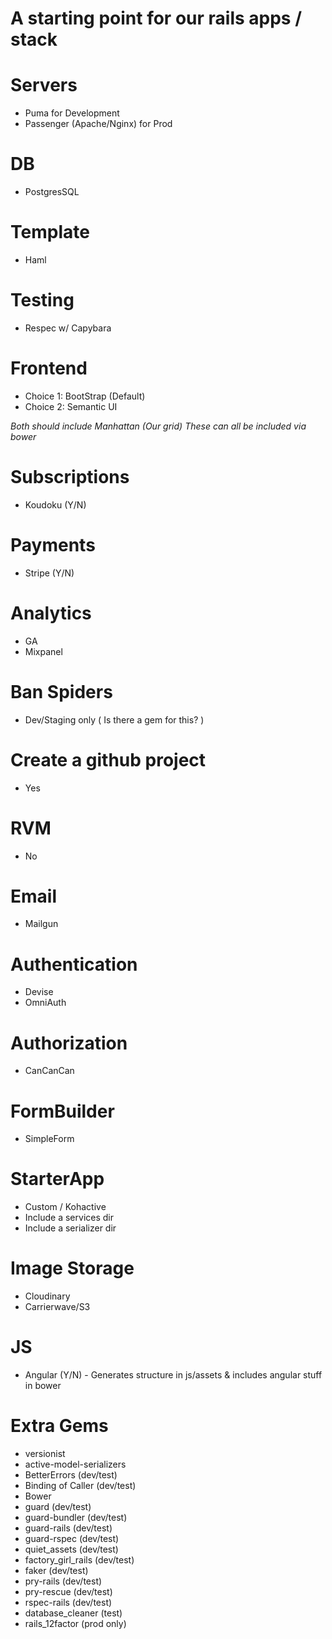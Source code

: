 # A starting point for our rails apps / stack

# Servers
- Puma for Development
- Passenger (Apache/Nginx) for Prod

# DB
- PostgresSQL

# Template
- Haml

# Testing
- Respec w/ Capybara

# Frontend
- Choice 1: BootStrap (Default)
- Choice 2: Semantic UI

*Both should include Manhattan (Our grid)*
*These can all be included via bower*

# Subscriptions
- Koudoku (Y/N)

# Payments
- Stripe (Y/N)

# Analytics
- GA
- Mixpanel

# Ban Spiders
- Dev/Staging only ( Is there a gem for this? )

# Create a github project
- Yes

# RVM
- No

# Email
- Mailgun

# Authentication
- Devise
- OmniAuth

# Authorization
- CanCanCan

# FormBuilder
- SimpleForm

# StarterApp
- Custom / Kohactive
- Include a services dir
- Include a serializer dir

# Image Storage
- Cloudinary
- Carrierwave/S3

# JS
- Angular (Y/N) - Generates structure in js/assets & includes angular stuff in bower

# Extra Gems
- versionist
- active-model-serializers
- BetterErrors (dev/test)
- Binding of Caller (dev/test)
- Bower
- guard (dev/test)
- guard-bundler (dev/test)
- guard-rails (dev/test)
- guard-rspec (dev/test)
- quiet_assets (dev/test)
- factory_girl_rails (dev/test)
- faker (dev/test)
- pry-rails (dev/test)
- pry-rescue (dev/test)
- rspec-rails (dev/test)
- database_cleaner (test)
- rails_12factor (prod only)
